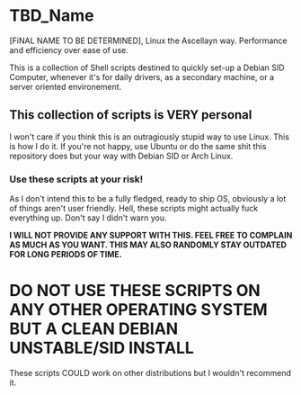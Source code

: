 # TBD_Name
[FiNAL NAME TO BE DETERMINED], Linux the Ascellayn way. Performance and efficiency over ease of use.

This is a collection of Shell scripts destined to quickly set-up a Debian SID Computer, whenever it's for daily drivers, as a secondary machine, or a server oriented environement.

## This collection of scripts is VERY personal
I won't care if you think this is an outragiously stupid way to use Linux. This is how I do it. If you're not happy, use Ubuntu or do the same shit this repository does but your way with Debian SID or Arch Linux.
### Use these scripts at your risk!
As I don't intend this to be a fully fledged, ready to ship OS, obviously a lot of things aren't user friendly. Hell, these scripts might actually fuck everything up. Don't say I didn't warn you.

**I WILL NOT PROVIDE ANY SUPPORT WITH THIS. FEEL FREE TO COMPLAIN AS MUCH AS YOU WANT. THIS MAY ALSO RANDOMLY STAY OUTDATED FOR LONG PERIODS OF TIME.**

# DO NOT USE THESE SCRIPTS ON ANY OTHER OPERATING SYSTEM BUT A CLEAN DEBIAN UNSTABLE/SID INSTALL
These scripts COULD work on other distributions but I wouldn't recommend it.
